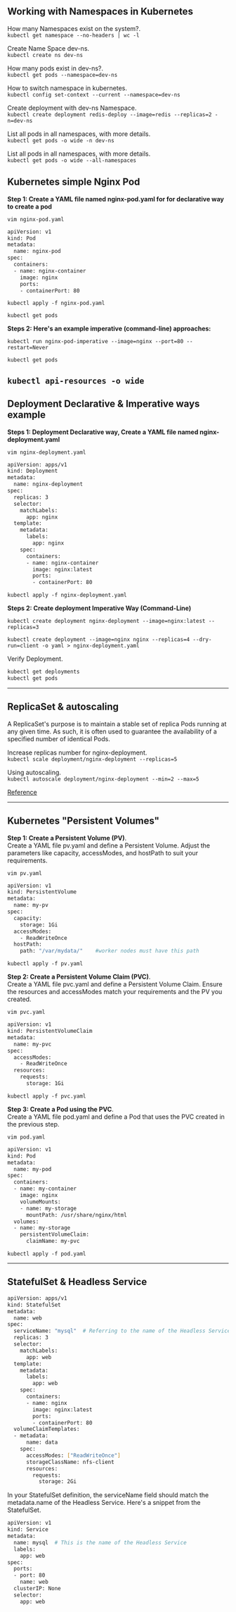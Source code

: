
## Working with Namespaces in Kubernetes

How many Namespaces exist on the system?.\
`kubectl get namespace --no-headers | wc -l`

Create Name Space dev-ns.\
`kubectl create ns dev-ns`

How many pods exist in dev-ns?.\
`kubectl get pods --namespace=dev-ns`

How to switch namespace in kubernetes.\
`kubectl config set-context --current --namespace=dev-ns`

Create deployment with dev-ns Namespace.\
`kubectl create deployment redis-deploy --image=redis --replicas=2 -n=dev-ns`

List all pods in all namespaces, with more details.\
`kubectl get pods -o wide -n dev-ns`

List all pods in all namespaces, with more details.\
`kubectl get pods -o wide --all-namespaces`


## Kubernetes simple Nginx Pod

**Step 1: Create a YAML file named nginx-pod.yaml for for declarative way to create a pod**

`vim nginx-pod.yaml`

```bash
apiVersion: v1
kind: Pod
metadata:
  name: nginx-pod
spec:
  containers:
  - name: nginx-container
    image: nginx
    ports:
    - containerPort: 80
```

`kubectl apply -f nginx-pod.yaml`

`kubectl get pods`

**Steps 2: Here's an example imperative (command-line) approaches:**

`kubectl run nginx-pod-imperative --image=nginx --port=80 --restart=Never`

`kubectl get pods`

`kubectl api-resources -o wide`
---

## Deployment Declarative & Imperative ways example

**Steps 1: Deployment Declarative way, Create a YAML file named nginx-deployment.yaml**

`vim nginx-deployment.yaml`

```bash
apiVersion: apps/v1
kind: Deployment
metadata:
  name: nginx-deployment
spec:
  replicas: 3
  selector:
    matchLabels:
      app: nginx
  template:
    metadata:
      labels:
        app: nginx
    spec:
      containers:
      - name: nginx-container
        image: nginx:latest
        ports:
        - containerPort: 80
```

`kubectl apply -f nginx-deployment.yaml`

**Steps 2: Create deployment Imperative Way (Command-Line)**

`kubectl create deployment nginx-deployment --image=nginx:latest --replicas=3`

`kubectl create deployment --image=nginx nginx --replicas=4 --dry-run=client -o yaml > nginx-deployment.yaml`


Verify Deployment.

```bash
kubectl get deployments
kubectl get pods
```
---

## ReplicaSet & autoscaling
A ReplicaSet's purpose is to maintain a stable set of replica Pods running at any given time. As such, it is often used to guarantee the availability of a specified number of identical Pods.

Increase replicas number for nginx-deployment.\
`kubectl scale deployment/nginx-deployment --replicas=5`

Using autoscaling.\
`kubectl autoscale deployment/nginx-deployment --min=2 --max=5`


[Reference](https://www.clickittech.com/devops/kubernetes-autoscaling/#h-the-kubernetes-horizontal-pod-autoscaler-nbsp)

---

## Kubernetes "Persistent Volumes" 

**Step 1: Create a Persistent Volume (PV)**.\
Create a YAML file pv.yaml and define a Persistent Volume. Adjust the parameters like capacity, accessModes, and hostPath to suit your requirements.

`vim pv.yaml`

```bash
apiVersion: v1
kind: PersistentVolume
metadata:
  name: my-pv
spec:
  capacity:
    storage: 1Gi
  accessModes:
    - ReadWriteOnce
  hostPath:
    path: "/var/mydata/"    #worker nodes must have this path
```

`kubectl apply -f pv.yaml`

**Step 2: Create a Persistent Volume Claim (PVC)**.\
Create a YAML file pvc.yaml and define a Persistent Volume Claim. Ensure the resources and accessModes match your requirements and the PV you created.

`vim pvc.yaml`

```bash
apiVersion: v1
kind: PersistentVolumeClaim
metadata:
  name: my-pvc
spec:
  accessModes:
    - ReadWriteOnce
  resources:
    requests:
      storage: 1Gi
```

`kubectl apply -f pvc.yaml`

**Step 3: Create a Pod using the PVC**.\
Create a YAML file pod.yaml and define a Pod that uses the PVC created in the previous step.

`vim pod.yaml`

```bash
apiVersion: v1
kind: Pod
metadata:
  name: my-pod
spec:
  containers:
  - name: my-container
    image: nginx
    volumeMounts:
    - name: my-storage
      mountPath: /usr/share/nginx/html
  volumes:
  - name: my-storage
    persistentVolumeClaim:
      claimName: my-pvc
```
`kubectl apply -f pod.yaml`

---

## StatefulSet & Headless Service

```bash
apiVersion: apps/v1
kind: StatefulSet
metadata:
  name: web
spec:
  serviceName: "mysql"  # Referring to the name of the Headless Service
  replicas: 3
  selector:
    matchLabels:
      app: web
  template:
    metadata:
      labels:
        app: web
    spec:
      containers:
      - name: nginx
        image: nginx:latest
        ports:
        - containerPort: 80
  volumeClaimTemplates:
  - metadata:
      name: data
    spec:
      accessModes: ["ReadWriteOnce"]
      storageClassName: nfs-client
      resources:
        requests:
          storage: 2Gi
```


In your StatefulSet definition, the serviceName field should match the metadata.name of the Headless Service. Here's a snippet from the StatefulSet.

```bash
apiVersion: v1
kind: Service
metadata:
  name: mysql  # This is the name of the Headless Service
  labels:
    app: web
spec:
  ports:
  - port: 80
    name: web
  clusterIP: None
  selector:
    app: web
```